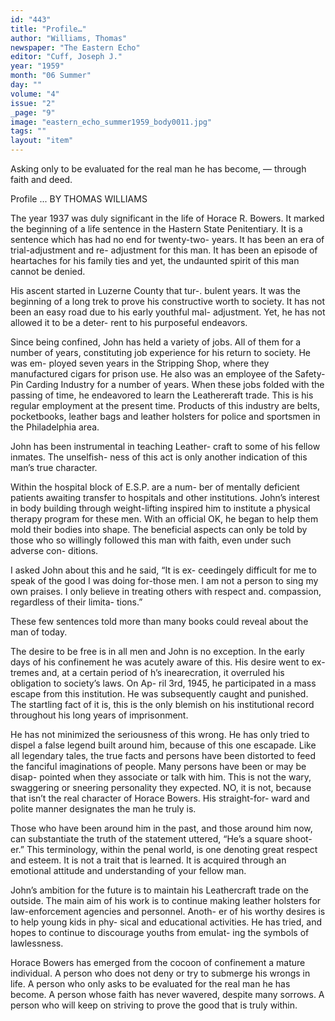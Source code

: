 ```yaml
---
id: "443"
title: "Profile…"
author: "Williams, Thomas"
newspaper: "The Eastern Echo"
editor: "Cuff, Joseph J."
year: "1959"
month: "06 Summer"
day: ""
volume: "4"
issue: "2"
_page: "9"
image: "eastern_echo_summer1959_body0011.jpg"
tags: ""
layout: "item"
---
```

Asking only to be evaluated
for the real man he has become,
— through faith and deed.

Profile ...
BY THOMAS WILLIAMS

The year 1937 was duly significant in the life of
Horace R. Bowers. It marked the beginning of a
life sentence in the Hastern State Penitentiary. It is
a sentence which has had no end for twenty-two-
years. It has been an era of trial-adjustment and re-
adjustment for this man. It has been an episode of
heartaches for his family ties and yet, the undaunted
spirit of this man cannot be denied.

His ascent started in Luzerne County that tur-.
bulent years. It was the beginning of a long trek
to prove his constructive worth to society. It has
not been an easy road due to his early youthful mal-
adjustment. Yet, he has not allowed it to be a deter-
rent to his purposeful endeavors.

Since being confined, John has held a variety of
jobs. All of them for a number of years, constituting
job experience for his return to society. He was em-
ployed seven years in the Stripping Shop, where
they manufactured cigars for prison use. He also
was an employee of the Safety-Pin Carding Industry
for a number of years. When these jobs folded with
the passing of time, he endeavored to learn the
Leathereraft trade. This is his regular employment
at the present time. Products of this industry are
belts, pocketbooks, leather bags and leather holsters
for police and sportsmen in the Philadelphia area.

John has been instrumental in teaching Leather-
craft to some of his fellow inmates. The unselfish-
ness of this act is only another indication of this
man’s true character.

Within the hospital block of E.S.P. are a num-
ber of mentally deficient patients awaiting transfer
to hospitals and other institutions. John’s interest
in body building through weight-lifting inspired him
to institute a physical therapy program for these
men. With an official OK, he began to help them
mold their bodies into shape. The beneficial aspects
can only be told by those who so willingly followed
this man with faith, even under such adverse con-
ditions.

I asked John about this and he said, “It is ex-
ceedingely difficult for me to speak of the good I was
doing for-those men. I am not a person to sing my
own praises. I only believe in treating others with
respect and. compassion, regardless of their limita-
tions.”

These few sentences told more than many books
could reveal about the man of today.

The desire to be free is in all men and John is
no exception. In the early days of his confinement
he was acutely aware of this. His desire went to ex-
tremes and, at a certain period of h’s inearecration,
it overruled his obligation to society’s laws. On Ap-
ril 3rd, 1945, he participated in a mass escape from
this institution. He was subsequently caught and
punished. The startling fact of it is, this is the only
blemish on his institutional record throughout his
long years of imprisonment.

He has not minimized the seriousness of this
wrong. He has only tried to dispel a false legend
built around him, because of this one escapade. Like
all legendary tales, the true facts and persons have
been distorted to feed the fanciful imaginations of
people. Many persons have been or may be disap-
pointed when they associate or talk with him. This is
not the wary, swaggering or sneering personality
they expected. NO, it is not, because that isn’t the
real character of Horace Bowers. His straight-for-
ward and polite manner designates the man he truly
is.

Those who have been around him in the past,
and those around him now, can substantiate the
truth of the statement uttered, “He’s a square shoot-
er.” This terminology, within the penal world, is one
denoting great respect and esteem. It is not a trait
that is learned. It is acquired through an emotional
attitude and understanding of your fellow man.

John’s ambition for the future is to maintain
his Leathercraft trade on the outside. The main aim
of his work is to continue making leather holsters
for law-enforcement agencies and personnel. Anoth-
er of his worthy desires is to help young kids in phy-
sical and educational activities. He has tried, and
hopes to continue to discourage youths from emulat-
ing the symbols of lawlessness.

Horace Bowers has emerged from the cocoon of
confinement a mature individual. A person who does
not deny or try to submerge his wrongs in life. A
person who only asks to be evaluated for the real
man he has become. A person whose faith has never
wavered, despite many sorrows. A person who will
keep on striving to prove the good that is truly
within.
